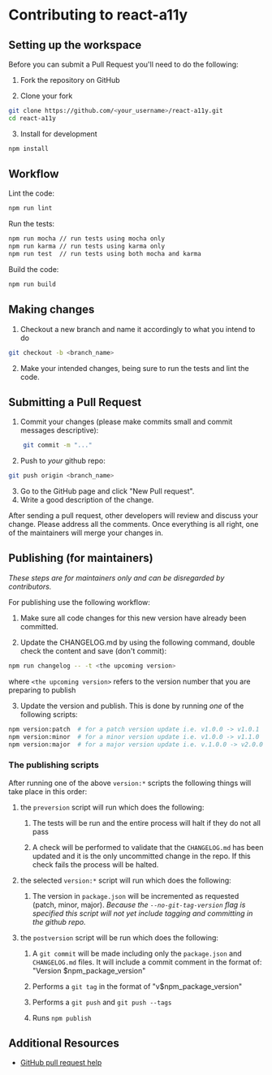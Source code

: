 # Contributing to react-a11y

## Setting up the workspace

Before you can submit a Pull Request you'll need to do the following:

1. Fork the repository on GitHub

2. Clone your fork

```bash
git clone https://github.com/<your_username>/react-a11y.git
cd react-a11y
```

3. Install for development

```bash
npm install
```

## Workflow

Lint the code:

```bash
npm run lint
```

Run the tests:

```bash
npm run mocha // run tests using mocha only
npm run karma // run tests using karma only
npm run test  // run tests using both mocha and karma
```

Build the code:

```bash
npm run build
```

## Making changes

1. Checkout a new branch and name it accordingly to what you intend to do

```bash
git checkout -b <branch_name>
```

2. Make your intended changes, being sure to run the tests and lint the code.
 
## Submitting a Pull Request

1. Commit your changes (please make commits small and commit messages descriptive):

```bash
    git commit -m "..."
```

2. Push to _your_ github repo:
```bash
git push origin <branch_name>
```

3. Go to the GitHub page and click "New Pull request".
4. Write a good description of the change.

After sending a pull request, other developers will review and discuss your change. Please address all the comments. Once everything is all right, one of the maintainers will merge your changes in.

## Publishing (for maintainers)
_These steps are for maintainers only and can be disregarded by contributors._

For publishing use the following workflow:

1. Make sure all code changes for this new version have already been committed.

2. Update the CHANGELOG.md by using the following command, double check the content and save (don't commit):
```bash
npm run changelog -- -t <the upcoming version>
```
where `<the upcoming version>` refers to the version number that you are preparing to publish

3. Update the version and publish.  This is done by running _one_ of the following scripts:

```bash
npm version:patch  # for a patch version update i.e. v1.0.0 -> v1.0.1
npm version:minor  # for a minor version update i.e. v1.0.0 -> v1.1.0
npm version:major  # for a major version update i.e. v.1.0.0 -> v2.0.0
```

### The publishing scripts
After running one of the above `version:*` scripts the following things will take place in this order:

1. the `preversion` script will run which does the following:

    1. The tests will be run and the entire process will halt if they do not all pass

    2. A check will be performed to validate that the `CHANGELOG.md` has been updated and it is the only uncommitted change in the repo.  If this check fails the process will be halted.

2. the selected `version:*` script will run which does the following: 

    1. The version in `package.json` will be incremented as requested (patch, minor, major).  _Because the `--no-git-tag-version` flag is specified this script will not yet include tagging and committing in the github repo._

3. the `postversion` script will be run which does the following:

    1. A `git commit` will be made including only the `package.json` and `CHANGELOG.md` files.  It will include a commit comment in the format of: "Version $npm_package_version"
    
    2. Performs a `git tag` in the format of "v$npm_package_version"
    
    3. Performs a `git push` and `git push --tags`
    
    4. Runs `npm publish`


## Additional Resources
* [GitHub pull request help](https://help.github.com/categories/collaborating-with-issues-and-pull-requests/)
